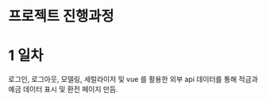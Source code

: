 # 프로젝트  진행과정

# 1 일차
  로그인, 로그아웃, 모델링, 세럴라이저 및 vue 를 활용한 외부 api 데이터를 통해 적금과 예금 데이터 표시 및 환전 페이지 만듬. 



